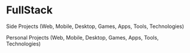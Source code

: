 # FullStack

Side Projects (Web, Mobile, Desktop, Games, Apps, Tools, Technologies)

Personal Projects (Web, Mobile, Desktop, Games, Apps, Tools, Technologies)

